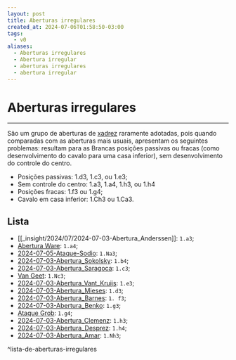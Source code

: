 ```yaml
---
layout: post
title: Aberturas irregulares
created_at: 2024-07-06T01:58:50-03:00
tags:
  - v0
aliases:
  - Aberturas irregulares
  - Abertura irregular
  - aberturas irregulares
  - abertura irregular
---
```

# Aberturas irregulares
---
São um grupo de aberturas de [xadrez](api/2024/07/2024-07-06-Xadrez.md) raramente adotadas, pois quando comparadas com as aberturas mais usuais, apresentam os seguintes problemas: resultam para as Brancas posições passivas ou fracas (como desenvolvimento do cavalo para uma casa inferior), sem desenvolvimento do controle do centro.

- Posições passivas: 1.d3, 1.c3, ou 1.e3;
- Sem controle do centro: 1.a3, 1.a4, 1.h3, ou 1.h4
- Posições fracas: 1.f3 ou 1.g4;
- Cavalo em casa inferior: 1.Ch3 ou 1.Ca3.
## Lista
- [[_insight/2024/07/2024-07-03-Abertura_Anderssen]]: `1.a3`;
- [Abertura Ware](_insight/Abertura%20Ware.md): `1.a4`;
- [2024-07-05-Ataque-Sodio](_insight/2024-07-05-Ataque-Sodio.md): `1.Na3`;
- [2024-07-03-Abertura_Sokolsky](_insight/2024-07-03-Abertura_Sokolsky.md): `1.b4`;
- [2024-07-03-Abertura_Saragoca](_insight/2024-07-03-Abertura_Saragoca.md): `1.c3`;
- [Van Geet](Van%20Geet.md): `1.Nc3`;
- [2024-07-03-Abertura_Vant_Kruijs](_insight/2024-07-03-Abertura_Vant_Kruijs.md): `1.e3`;
- [2024-07-03-Abertura_Mieses](_insight/2024-07-03-Abertura_Mieses.md): `1.d3`;
- [2024-07-03-Abertura_Barnes](_insight/2024/07/2024-07-03-Abertura_Barnes.md): `1. f3`;
- [2024-07-03-Abertura_Benko](_insight/2024/07/2024-07-03-Abertura_Benko.md): `1.g3`;
- [Ataque Grob](_insight/Ataque%20Grob.md): `1.g4`;
- [2024-07-03-Abertura_Clemenz](_insight/2024-07-03-Abertura_Clemenz.md): `1.h3`;
- [2024-07-03-Abertura_Desprez](_insight/2024-07-03-Abertura_Desprez.md): `1.h4`;
- [2024-07-03-Abertura_Amar](_insight/2024/07/2024-07-03-Abertura_Amar.md): `1.Nh3`;

^lista-de-aberturas-irregulares
